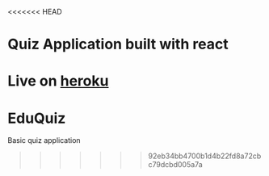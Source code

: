 <<<<<<< HEAD
# Quiz Application built with react
Live on [heroku](http://tranquil-beyond-43849.herokuapp.com/)
=======
# EduQuiz
Basic quiz application
>>>>>>> 92eb34bb4700b1d4b22fd8a72cbc79dcbd005a7a
